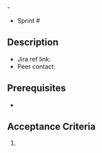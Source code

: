 <Test Case Number> - <Jira Title>

* Sprint # 

## Description

<Summary>

* Jira ref link:
* Peer contact: 


## Prerequisites

* <What is needed to complete this procedure>

## Acceptance Criteria

1. <Itemized list of what should be tested>

